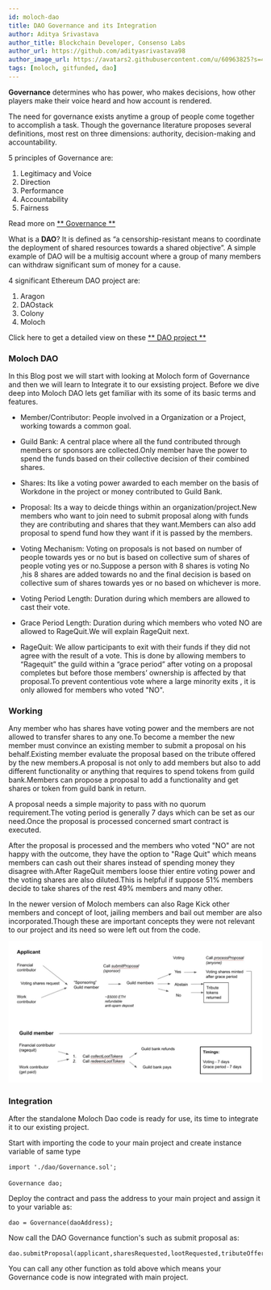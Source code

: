 ```yaml
---
id: moloch-dao
title: DAO Governance and its Integration
author: Aditya Srivastava
author_title: Blockchain Developer, Consenso Labs
author_url: https://github.com/adityasrivastava98
author_image_url: https://avatars2.githubusercontent.com/u/60963825?s=460&v=4
tags: [moloch, gitfunded, dao]
---
```



**Governance** determines who has power, who makes decisions, how other players make their voice heard and how account is rendered.

The need for governance exists anytime a group of people come together to accomplish a task. Though the governance literature proposes several definitions, most rest on three dimensions: authority, decision-making and accountability.

5 principles of Governance are:
1. Legitimacy and Voice
2. Direction
3. Performance
4. Accountability
5. Fairness

Read more on [** Governance **](https://iog.ca/what-is-governance/)
<!--truncate-->

What is a **DAO**? It is defined as “a censorship-resistant means to coordinate the deployment of shared resources towards a shared objective”.
A simple example of DAO will be a multisig account where a group of many members can withdraw significant sum of money for a cause.

4 significant Ethereum DAO project are:
1. Aragon
2. DAOstack
3. Colony
4. Moloch

Click here to get a detailed view on these [** DAO project **](http://kronosapiens.github.io/blog/2019/06/16/aragon-daostack-colony-moloch.html)

### Moloch DAO

In this Blog post we will start with looking at Moloch form of Governance and then we will learn to Integrate it to our exsisting project.
Before we dive deep into Moloch DAO lets get familiar with its some of its basic terms and features.

- Member/Contributor: People involved in a Organization or a Project, working towards a common goal.

- Guild Bank: A central place where all the fund contributed through members or sponsors are collected.Only member have the power to spend the funds based on their collective decision of their combined shares.

- Shares: Its like a voting power awarded to each member on the basis of Workdone in the project or money contributed to Guild Bank.

- Proposal: Its a way to deicde things within an organization/project.New members who want to join need to submit proposal along with funds they are contributing and shares that they want.Members can also add proposal to spend fund how they want if it is passed by the members.

- Voting Mechanism: Voting on proposals is not based on number of people towards yes or no but is based on collective sum of shares of people voting yes or no.Suppose a person with 8 shares is voting No ,his 8 shares are added towards no and the final decision is based on collective sum of shares towards yes or no based on whichever is more.

- Voting Period Length: Duration during which members are allowed to cast their vote.

- Grace Period Length: Duration during which members who voted NO are allowed to RageQuit.We will explain RageQuit next.

- RageQuit: We allow participants to exit with their funds if they did not agree with the result of a vote. This is done by allowing members to
“Ragequit” the guild within a “grace period” after voting on a proposal completes but before those members’ ownership is affected by that
proposal.To prevent contentious vote where a large minority exits , it is only allowed for members who voted "NO".

### Working

Any member who has shares have voting power and the  members are not allowed to transfer shares to any one.To become a member the new member must convince an existing member to submit a proposal on his behalf.Existing member evaluate the proposal based on the tribute offered by the new members.A proposal is not only to add members but also to add different functionality or anything that requires to spend tokens from guild bank.Members can propose a proposal to add a functionality and get shares or token from guild bank in return.

A proposal needs a simple majority to pass with no quorum requirement.The voting period is generally 7 days which can be set as our need.Once the proposal is processed concerned smart contract is executed.

After the proposal is processed and the members who voted "NO" are not happy with the outcome, they have the option to "Rage Quit" which means members can cash out their shares instead of spending money they disagree with.After RageQuit members loose thier entire voting power and the voting shares are also diluted.This is helpful if suppose 51% members decide to take shares of the rest 49% members and many other.

In the newer version of Moloch members can also Rage Kick other members and concept of loot, jailing members and bail out member are also incorporated.Though these are important concepts they were not relevant to our project and its need so were left out from the code.

![Moloch Working](../static/img/moloch.jpeg)

### Integration

After the standalone Moloch Dao code is ready for use, its time to integrate it to our existing project.

Start with importing the code to your main project and create instance variable of same type

```
import './dao/Governance.sol';

Governance dao;
```
Deploy the contract and pass the address to your main project and assign it to your variable as:

```
dao = Governance(daoAddress);
```
Now call the DAO Governance function's such as submit proposal as:

```
dao.submitProposal(applicant,sharesRequested,lootRequested,tributeOffered,tributeToken,paymentRequested,paymentToken,details);
```
You can call any other function as told above which means your Governance code is now integrated with main project.

